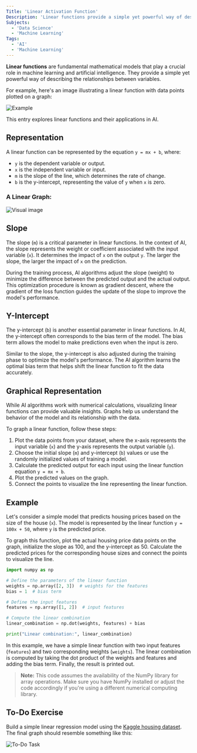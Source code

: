```yaml
---
Title: 'Linear Activation Function'
Description: 'Linear functions provide a simple yet powerful way of describing the relationship between variables.'
Subjects: 
  - 'Data Science'
  - 'Machine Learning'
Tags: 
  - 'AI'
  - 'Machine Learning'
---
```




**Linear functions** are fundamental mathematical models that play a crucial role in machine learning and artificial intelligence. They provide a simple yet powerful way of describing the relationships between variables.

For example, here's an image illustrating a linear function with data points plotted on a graph:

![Example](https://raw.githubusercontent.com/Codecademy/docs/main/media/Example_linear%20function%20in%20AI.png)

This entry explores linear functions and their applications in AI.

## Representation

A linear function can be represented by the equation `y = mx + b`, where:
- `y` is the dependent variable or output.
- `x` is the independent variable or input.
- `m` is the slope of the line, which determines the rate of change.
- `b` is the y-intercept, representing the value of `y` when `x` is zero.

### A Linear Graph:

![Visual image](https://raw.githubusercontent.com/Codecademy/docs/main/media/Visualizing%20image.png)

## Slope

The slope (`m`) is a critical parameter in linear functions. In the context of AI, the slope represents the weight or coefficient associated with the input variable (`x`). It determines the impact of `x` on the output `y`. The larger the slope, the larger the impact of `x` on the prediction.

During the training process, AI algorithms adjust the slope (weight) to minimize the difference between the predicted output and the actual output. This optimization procedure is known as gradient descent, where the gradient of the loss function guides the update of the slope to improve the model's performance.

## Y-Intercept

The y-intercept (`b`) is another essential parameter in linear functions. In AI, the y-intercept often corresponds to the bias term of the model. The bias term allows the model to make predictions even when the input is zero.

Similar to the slope, the y-intercept is also adjusted during the training phase to optimize the model's performance. The AI algorithm learns the optimal bias term that helps shift the linear function to fit the data accurately.

## Graphical Representation

While AI algorithms work with numerical calculations, visualizing linear functions can provide valuable insights. Graphs help us understand the behavior of the model and its relationship with the data.

To graph a linear function, follow these steps:
1. Plot the data points from your dataset, where the x-axis represents the input variable (`x`) and the y-axis represents the output variable (`y`).
2. Choose the initial slope (`m`) and y-intercept (`b`) values or use the randomly initialized values of training a model.
3. Calculate the predicted output for each input using the linear function equation `y = mx + b`.
4. Plot the predicted values on the graph.
5. Connect the points to visualize the line representing the linear function.

## Example

Let's consider a simple model that predicts housing prices based on the size of the house (`x`). The model is represented by the linear function `y = 100x + 50`, where `y` is the predicted price.

To graph this function, plot the actual housing price data points on the graph, initialize the slope as 100, and the y-intercept as 50. Calculate the predicted prices for the corresponding house sizes and connect the points to visualize the line.

```python
import numpy as np

# Define the parameters of the linear function
weights = np.array([2, 3])  # weights for the features
bias = 1  # bias term

# Define the input features
features = np.array([1, 2])  # input features

# Compute the linear combination
linear_combination = np.dot(weights, features) + bias

print("Linear combination:", linear_combination)
```

In this example, we have a simple linear function with two input features (`features`) and two corresponding weights (`weights`). The linear combination is computed by taking the dot product of the weights and features and adding the bias term. Finally, the result is printed out.

> **Note:** This code assumes the availability of the NumPy library for array operations. Make sure you have NumPy installed or adjust the code accordingly if you're using a different numerical computing library.

## To-Do Exercise

Build a simple linear regression model using the [Kaggle housing dataset](https://www.kaggle.com/datasets/harrywang/housing). The final graph should resemble something like this:

![To-Do Task](https://raw.githubusercontent.com/Codecademy/docs/main/media/Example_linear%20function%20in%20AI.png)
